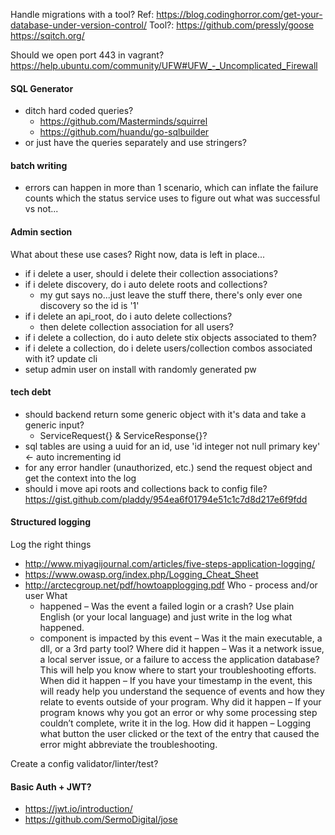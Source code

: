 Handle migrations with a tool?
  Ref: https://blog.codinghorror.com/get-your-database-under-version-control/
  Tool?: https://github.com/pressly/goose
         https://sqitch.org/

Should we open port 443 in vagrant? https://help.ubuntu.com/community/UFW#UFW_-_Uncomplicated_Firewall

#### SQL Generator
- ditch hard coded queries?
  - https://github.com/Masterminds/squirrel
  - https://github.com/huandu/go-sqlbuilder
- or just have the queries separately and use stringers?

#### batch writing
- errors can happen in more than 1 scenario, which can inflate the failure counts which the status service uses to figure
  out what was successful vs not...

#### Admin section
What about these use cases?  Right now, data is left in place...
  - if i delete a user, should i delete their collection associations?
  - if i delete discovery, do i auto delete roots and collections?
    - my gut says no...just leave the stuff there, there's only ever one discovery so the id is '1'
  - if i delete an api_root, do i auto delete collections?
    - then delete collection association for all users?
  - if i delete a collection, do i auto delete stix objects associated to them?
  - if i delete a collection, do i delete users/collection combos associated with it?
update cli
  - setup admin user on install with randomly generated pw

#### tech debt
- should backend return some generic object with it's data and take a generic input?
  - ServiceRequest{} & ServiceResponse{}?
- sql tables are using a uuid for an id, use 'id integer not null primary key' <- auto incrementing id
- for any error handler (unauthorized, etc.) send the request object and get the context into the log
- should i move api roots and collections back to config file? https://gist.github.com/pladdy/954ea6f01794e51c1c7d8d217e6f9fdd

#### Structured logging
Log the right things
  - http://www.miyagijournal.com/articles/five-steps-application-logging/
  - https://www.owasp.org/index.php/Logging_Cheat_Sheet
  - http://arctecgroup.net/pdf/howtoapplogging.pdf
  Who - process and/or user
  What
    - happened – Was the event a failed login or a crash? Use plain English (or your local language) and just write in the log what happened.
    - component is impacted by this event – Was it the main executable, a dll, or a 3rd party tool?
  Where did it happen – Was it a network issue, a local server issue, or a failure to access the application database? This will help you know where to start your troubleshooting efforts.
  When did it happen – If you have your timestamp in the event, this will ready help you understand the sequence of events and how they relate to events outside of your program.
  Why did it happen – If your program knows why you got an error or why some processing step couldn’t complete, write it in the log.
  How did it happen – Logging what button the user clicked or the text of the entry that caused the error might abbreviate the troubleshooting.

Create a config validator/linter/test?

#### Basic Auth + JWT?
  - https://jwt.io/introduction/
  - https://github.com/SermoDigital/jose

